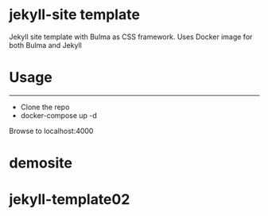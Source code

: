 # jekyll-site template

Jekyll site template with Bulma as CSS framework.
Uses Docker image for both Bulma and Jekyll

# Usage

---

- Clone the repo
- docker-compose up -d

Browse to localhost:4000
# demosite
# jekyll-template02
